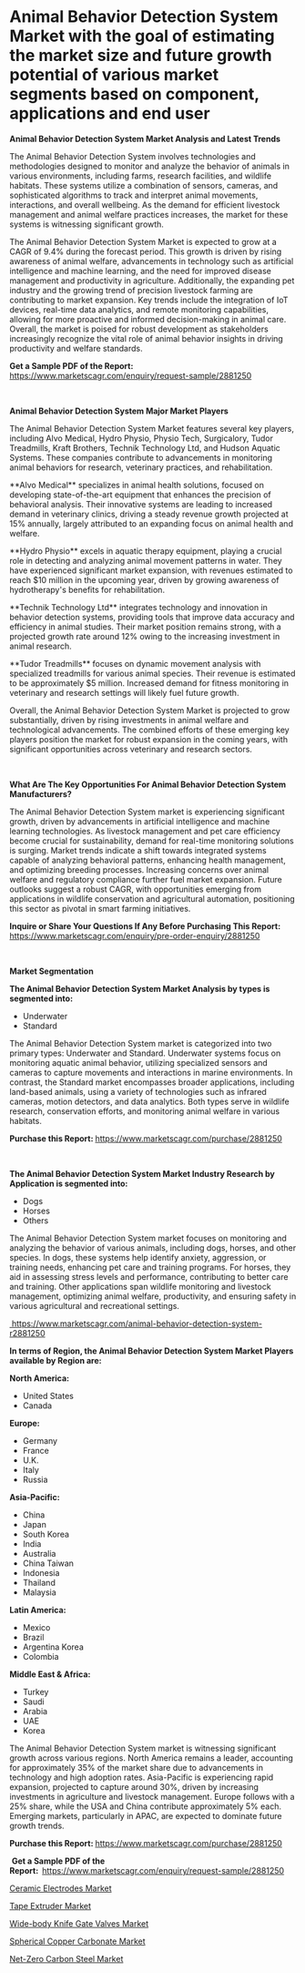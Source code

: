 <p><h1>Animal Behavior Detection System Market with the goal of estimating the market size and future growth potential of various market segments based on component, applications and end user</h1></p><p><strong>Animal Behavior Detection System Market Analysis and Latest Trends</strong></p>
<p><p>The Animal Behavior Detection System involves technologies and methodologies designed to monitor and analyze the behavior of animals in various environments, including farms, research facilities, and wildlife habitats. These systems utilize a combination of sensors, cameras, and sophisticated algorithms to track and interpret animal movements, interactions, and overall wellbeing. As the demand for efficient livestock management and animal welfare practices increases, the market for these systems is witnessing significant growth.</p><p>The Animal Behavior Detection System Market is expected to grow at a CAGR of 9.4% during the forecast period. This growth is driven by rising awareness of animal welfare, advancements in technology such as artificial intelligence and machine learning, and the need for improved disease management and productivity in agriculture. Additionally, the expanding pet industry and the growing trend of precision livestock farming are contributing to market expansion. Key trends include the integration of IoT devices, real-time data analytics, and remote monitoring capabilities, allowing for more proactive and informed decision-making in animal care. Overall, the market is poised for robust development as stakeholders increasingly recognize the vital role of animal behavior insights in driving productivity and welfare standards.</p></p>
<p><strong>Get a Sample PDF of the Report:&nbsp;</strong> <a href="https://www.marketscagr.com/enquiry/request-sample/2881250?utm_campaign=1905&utm_medium=2&utm_source=Github&utm_content=ia&utm_term=12032025&utm_id=animal-behavior-detection-system">https://www.marketscagr.com/enquiry/request-sample/2881250</a></p>
<p>&nbsp;</p>
<p><strong>Animal Behavior Detection System Major Market Players</strong></p>
<p><p>The Animal Behavior Detection System Market features several key players, including Alvo Medical, Hydro Physio, Physio Tech, Surgicalory, Tudor Treadmills, Kraft Brothers, Technik Technology Ltd, and Hudson Aquatic Systems. These companies contribute to advancements in monitoring animal behaviors for research, veterinary practices, and rehabilitation.</p><p>**Alvo Medical** specializes in animal health solutions, focused on developing state-of-the-art equipment that enhances the precision of behavioral analysis. Their innovative systems are leading to increased demand in veterinary clinics, driving a steady revenue growth projected at 15% annually, largely attributed to an expanding focus on animal health and welfare.</p><p>**Hydro Physio** excels in aquatic therapy equipment, playing a crucial role in detecting and analyzing animal movement patterns in water. They have experienced significant market expansion, with revenues estimated to reach $10 million in the upcoming year, driven by growing awareness of hydrotherapy's benefits for rehabilitation.</p><p>**Technik Technology Ltd** integrates technology and innovation in behavior detection systems, providing tools that improve data accuracy and efficiency in animal studies. Their market position remains strong, with a projected growth rate around 12% owing to the increasing investment in animal research.</p><p>**Tudor Treadmills** focuses on dynamic movement analysis with specialized treadmills for various animal species. Their revenue is estimated to be approximately $5 million. Increased demand for fitness monitoring in veterinary and research settings will likely fuel future growth.</p><p>Overall, the Animal Behavior Detection System Market is projected to grow substantially, driven by rising investments in animal welfare and technological advancements. The combined efforts of these emerging key players position the market for robust expansion in the coming years, with significant opportunities across veterinary and research sectors.</p></p>
<p>&nbsp;</p>
<p><strong>What Are The Key Opportunities For Animal Behavior Detection System Manufacturers?</strong></p>
<p><p>The Animal Behavior Detection System market is experiencing significant growth, driven by advancements in artificial intelligence and machine learning technologies. As livestock management and pet care efficiency become crucial for sustainability, demand for real-time monitoring solutions is surging. Market trends indicate a shift towards integrated systems capable of analyzing behavioral patterns, enhancing health management, and optimizing breeding processes. Increasing concerns over animal welfare and regulatory compliance further fuel market expansion. Future outlooks suggest a robust CAGR, with opportunities emerging from applications in wildlife conservation and agricultural automation, positioning this sector as pivotal in smart farming initiatives.</p></p>
<p><strong>Inquire or Share Your Questions If Any Before Purchasing This Report:</strong> <a href="https://www.marketscagr.com/enquiry/pre-order-enquiry/2881250?utm_campaign=1905&utm_medium=2&utm_source=Github&utm_content=ia&utm_term=12032025&utm_id=animal-behavior-detection-system">https://www.marketscagr.com/enquiry/pre-order-enquiry/2881250</a></p>
<p>&nbsp;</p>
<p><strong>Market Segmentation</strong></p>
<p><strong>The Animal Behavior Detection System Market Analysis by types is segmented into:</strong></p>
<p><ul><li>Underwater</li><li>Standard</li></ul></p>
<p><p>The Animal Behavior Detection System market is categorized into two primary types: Underwater and Standard. Underwater systems focus on monitoring aquatic animal behavior, utilizing specialized sensors and cameras to capture movements and interactions in marine environments. In contrast, the Standard market encompasses broader applications, including land-based animals, using a variety of technologies such as infrared cameras, motion detectors, and data analytics. Both types serve in wildlife research, conservation efforts, and monitoring animal welfare in various habitats.</p></p>
<p><strong>Purchase this Report:&nbsp;</strong><a href="https://www.marketscagr.com/purchase/2881250?utm_campaign=1905&utm_medium=2&utm_source=Github&utm_content=ia&utm_term=12032025&utm_id=animal-behavior-detection-system">https://www.marketscagr.com/purchase/2881250</a></p>
<p>&nbsp;</p>
<p><strong>The Animal Behavior Detection System Market Industry Research by Application is segmented into:</strong></p>
<p><ul><li>Dogs</li><li>Horses</li><li>Others</li></ul></p>
<p><p>The Animal Behavior Detection System market focuses on monitoring and analyzing the behavior of various animals, including dogs, horses, and other species. In dogs, these systems help identify anxiety, aggression, or training needs, enhancing pet care and training programs. For horses, they aid in assessing stress levels and performance, contributing to better care and training. Other applications span wildlife monitoring and livestock management, optimizing animal welfare, productivity, and ensuring safety in various agricultural and recreational settings.</p></p>
<p><a href="https://www.marketscagr.com/animal-behavior-detection-system-r2881250?utm_campaign=1905&utm_medium=2&utm_source=Github&utm_content=ia&utm_term=12032025&utm_id=animal-behavior-detection-system">&nbsp;https://www.marketscagr.com/animal-behavior-detection-system-r2881250</a></p>
<p><strong>In terms of Region, the Animal Behavior Detection System Market Players available by Region are:</strong></p>
<p>
    <p> <strong> North America: </strong>
        <ul>
            <li>United States</li>
            <li>Canada</li>
        </ul>
        </p> 
    <p> <strong> Europe: </strong>
        <ul>
            <li>Germany</li>
            <li>France</li>
            <li>U.K.</li>
            <li>Italy</li>
            <li>Russia</li>
        </ul>
        </p> 
    <p> <strong> Asia-Pacific: </strong>
        <ul>
            <li>China</li>
            <li>Japan</li>
            <li>South Korea</li>
            <li>India</li>
            <li>Australia</li>
            <li>China Taiwan</li>
            <li>Indonesia</li>
            <li>Thailand</li>
            <li>Malaysia</li>
        </ul>
        </p> 
    <p> <strong> Latin America: </strong>
        <ul>
            <li>Mexico</li>
            <li>Brazil</li>
            <li>Argentina Korea</li>
            <li>Colombia</li>
        </ul>
        </p> 
    <p> <strong> Middle East & Africa: </strong>
        <ul>
            <li>Turkey</li>
            <li>Saudi</li>
            <li>Arabia</li>
            <li>UAE</li>
            <li>Korea</li>
        </ul>
    </p>
    </p>
<p><p>The Animal Behavior Detection System market is witnessing significant growth across various regions. North America remains a leader, accounting for approximately 35% of the market share due to advancements in technology and high adoption rates. Asia-Pacific is experiencing rapid expansion, projected to capture around 30%, driven by increasing investments in agriculture and livestock management. Europe follows with a 25% share, while the USA and China contribute approximately 5% each. Emerging markets, particularly in APAC, are expected to dominate future growth trends.</p></p>
<p><strong>Purchase this Report: </strong><a href="https://www.marketscagr.com/purchase/2881250?utm_campaign=1905&utm_medium=2&utm_source=Github&utm_content=ia&utm_term=12032025&utm_id=animal-behavior-detection-system">https://www.marketscagr.com/purchase/2881250</a></p>
<p>&nbsp;<strong>Get a Sample PDF of the Report:&nbsp;&nbsp;</strong><a href="https://www.marketscagr.com/enquiry/request-sample/2881250?utm_campaign=1905&utm_medium=2&utm_source=Github&utm_content=ia&utm_term=12032025&utm_id=animal-behavior-detection-system">https://www.marketscagr.com/enquiry/request-sample/2881250</a></p>
<p><strong></strong></p>
<p><p><a href="https://github.com/spineamosa0e/Market-Research-Report-List-1/blob/main/ceramic-electrodes-market.md?utm_campaign=1905&utm_medium=2&utm_source=Github&utm_content=ia&utm_term=12032025&utm_id=animal-behavior-detection-system">Ceramic Electrodes Market</a></p><p><a href="https://github.com/dekamrapinq1/Market-Research-Report-List-1/blob/main/tape-extruder-market.md?utm_campaign=1905&utm_medium=2&utm_source=Github&utm_content=ia&utm_term=12032025&utm_id=animal-behavior-detection-system">Tape Extruder Market</a></p><p><a href="https://github.com/waldarolka1j/Market-Research-Report-List-1/blob/main/wide-body-knife-gate-valves-market.md?utm_campaign=1905&utm_medium=2&utm_source=Github&utm_content=ia&utm_term=12032025&utm_id=animal-behavior-detection-system">Wide-body Knife Gate Valves Market</a></p><p><a href="https://github.com/dumanelina6v/Market-Research-Report-List-1/blob/main/spherical-copper-carbonate-market.md?utm_campaign=1905&utm_medium=2&utm_source=Github&utm_content=ia&utm_term=12032025&utm_id=animal-behavior-detection-system">Spherical Copper Carbonate Market</a></p><p><a href="https://github.com/maaniwilka9y/Market-Research-Report-List-1/blob/main/net-zero-carbon-steel-market.md?utm_campaign=1905&utm_medium=2&utm_source=Github&utm_content=ia&utm_term=12032025&utm_id=animal-behavior-detection-system">Net-Zero Carbon Steel Market</a></p></p>